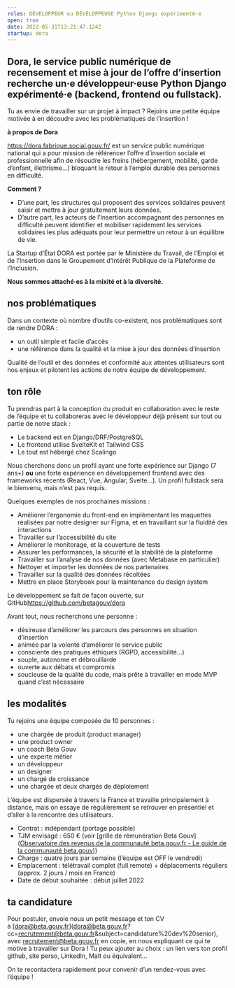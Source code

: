 ```yaml
---
roles: DÉVELOPPEUR ou DÉVELOPPEUSE Python Django expérimenté·e
open: true
date: 2022-05-31T13:21:47.124Z
startup: dora
---
```

<!--StartFragment-->

## Dora, le service public numérique de recensement et mise à jour de l’offre d’insertion recherche un·e développeur·euse Python Django expérimenté·e (backend, frontend ou fullstack).

Tu as envie de travailler sur un projet à impact ? Rejoins une petite équipe motivée à en découdre avec les problématiques de l'insertion !

**à propos de Dora**

[](https://dora.fabrique.social.gouv.fr/)<https://dora.fabrique.social.gouv.fr/> est un service public numérique national qui a pour mission de référencer l’offre d’insertion sociale et professionnelle afin de résoudre les freins (hébergement, mobilité, garde d’enfant, illettrisme…) bloquant le retour à l’emploi durable des personnes en difficulté.

**Comment ?**

* D’une part, les structures qui proposent des services solidaires peuvent saisir et mettre à jour gratuitement leurs données.
* D’autre part, les acteurs de l’insertion accompagnant des personnes en difficulté peuvent identifier et mobiliser rapidement les services solidaires les plus adéquats pour leur permettre un retour à un équilibre de vie.

La Startup d’État DORA est portée par le Ministère du Travail, de l’Emploi et de l’Insertion dans le Groupement d’Intérêt Publique de la Plateforme de l’Inclusion.

**Nous sommes attaché·es à la mixité et à la diversité.**

## **nos problématiques**

Dans un contexte où nombre d’outils co-existent, nos problématiques sont de rendre DORA :

* un outil simple et facile d’accès
* une référence dans la qualité et la mise à jour des données d’insertion

Qualité de l’outil et des données et conformité aux attentes utilisateurs sont nos enjeux et pilotent les actions de notre équipe de développement.

## **ton rôle**

Tu prendras part à la conception du produit en collaboration avec le reste de l’équipe et tu collaboreras avec le développeur déjà présent sur tout ou partie de notre stack :

* Le backend est en Django/DRF/PostgreSQL
* Le frontend utilise SvelteKit et Tailwind CSS
* Le tout est hébergé chez Scalingo

Nous cherchons donc un profil ayant une forte expérience sur Django (7 ans+) **ou** une forte expérience en développement frontend avec des frameworks récents (React, Vue, Angular, Svelte…). Un profil fullstack sera le bienvenu, mais n’est pas requis.

Quelques exemples de nos prochaines missions :

* Améliorer l’ergonomie du front-end en implémentant les maquettes réalisées par notre designer sur Figma, et en travaillant sur la fluidité des interactions
* Travailler sur l’accessibilité du site
* Améliorer le monitorage, et la couverture de tests
* Assurer les performances, la sécurité et la stabilité de la plateforme
* Travailler sur l’analyse de nos données (avec Metabase en particulier)
* Nettoyer et importer les données de nos partenaires
* Travailler sur la qualité des données récoltées
* Mettre en place Storybook pour la maintenance du design system

Le développement se fait de façon ouverte, sur GitHub[](https://github.com/betagouv/dora)<https://github.com/betagouv/dora>

Avant tout, nous recherchons une personne :

* désireuse d’améliorer les parcours des personnes en situation d’insertion
* animée par la volonté d’améliorer le service public
* consciente des pratiques éthiques (RGPD, accessibilité…)
* souple, autonome et débrouillarde
* ouverte aux débats et compromis
* soucieuse de la qualité du code, mais prête à travailler en mode MVP quand c’est nécessaire

## **les modalités**

Tu rejoins une équipe composée de 10 personnes :

* une chargée de produit (product manager)
* une product owner
* un coach Beta Gouv
* une experte métier
* un développeur
* un designer
* un chargé de croissance
* une chargée et deux chargés de déploiement

L’équipe est dispersée à travers la France et travaille principalement à distance, mais on essaye de régulièrement se retrouver en présentiel et d’aller à la rencontre des utilisateurs.

* Contrat : indépendant (portage possible)
* TJM envisagé : 650 € (voir \[grille de rémunération Beta Gouv]([Observatoire des revenus de la communauté beta.gouv.fr - Le guide de la communauté beta.gouv](https://doc.incubateur.net/communaute/travailler-a-beta-gouv/recrutement/comment-recruter/observatoire-revenus#la-grille)))
* Charge : quatre jours par semaine (l’équipe est OFF le vendredi)
* Emplacement : télétravail complet (full remote) + déplacements réguliers (approx. 2 jours / mois en France)
* Date de début souhaitée : début juillet 2022

## **ta candidature**

Pour postuler, envoie nous un petit message et ton CV à \[dora@beta.gouv.fr]([dora@beta.gouv.fr](mailto:dora@beta.gouv.fr)?cc=recrutement@beta.gouv.fr&subject=candidature%20dev%20senior), avec [recrutement@beta.gouv.fr](mailto:recrutement@beta.gouv.fr) en copie, en nous expliquant ce qui te motive à travailler sur Dora ! Tu peux ajouter au choix : un lien vers ton profil github, site perso, LinkedIn, Malt ou équivalent…

On te recontactera rapidement pour convenir d’un rendez-vous avec l’équipe !

<!--EndFragment-->